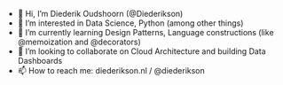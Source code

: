 - 👋 Hi, I’m Diederik Oudshoorn (@Diederikson)
- 👀 I’m interested in Data Science, Python (among other things)
- 🌱 I’m currently learning Design Patterns, Language constructions (like @memoization and @decorators)
- 💞️ I’m looking to collaborate on Cloud Architecture and building Data Dashboards
- 📫 How to reach me: diederikson.nl / @diederikson

<!---
Diederikson/Diederikson is a ✨ special ✨ repository because its `README.md` (this file) appears on your GitHub profile.
You can click the Preview link to take a look at your changes.
--->
